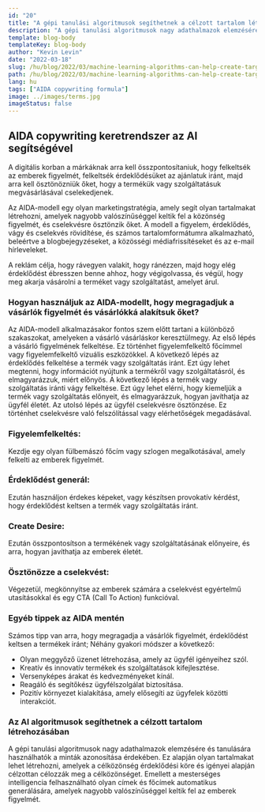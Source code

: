 ```yaml
---
id: "20"
title: "A gépi tanulási algoritmusok segíthetnek a célzott tartalom létrehozásában"
description: "A gépi tanulási algoritmusok nagy adathalmazok elemzésére és tanulására használhatók a minták azonosítása érdekében. Ezt azután fel lehet használni olyan tartalmak létrehozására, amelyek az érdeklődési körük alapján célzottan célozzák meg a célközönséget. A gépi tanulás alkalmazásával a vállalkozások olyan tartalmakat hozhatnak létre, amelyek relevánsabbak az ügyfeleik számára, és amelyek hozzájárulnak az eladások növeléséhez."
template: blog-body
templateKey: blog-body
author: "Kevin Levin"
date: "2022-03-18"
slug: /hu/blog/2022/03/machine-learning-algorithms-can-help-create-targeted-content
path: /hu/blog/2022/03/machine-learning-algorithms-can-help-create-targeted-content
lang: hu
tags: ["AIDA copywriting formula"]
image: ../images/terms.jpg
imageStatus: false
---
```


## AIDA copywriting keretrendszer az AI segítségével

A digitális korban a márkáknak arra kell összpontosítaniuk, hogy felkeltsék az emberek figyelmét, felkeltsék érdeklődésüket az ajánlatuk iránt, majd arra kell ösztönözniük őket, hogy a termékük vagy szolgáltatásuk megvásárlásával cselekedjenek.

Az AIDA-modell egy olyan marketingstratégia, amely segít olyan tartalmakat létrehozni, amelyek nagyobb valószínűséggel keltik fel a közönség figyelmét, és cselekvésre ösztönzik őket. A modell a figyelem, érdeklődés, vágy és cselekvés rövidítése, és számos tartalomformátumra alkalmazható, beleértve a blogbejegyzéseket, a közösségi médiafrissítéseket és az e-mail hírleveleket.

A reklám célja, hogy rávegyen valakit, hogy ránézzen, majd hogy elég érdeklődést ébresszen benne ahhoz, hogy végigolvassa, és végül, hogy meg akarja vásárolni a terméket vagy szolgáltatást, amelyet árul.

### Hogyan használjuk az AIDA-modellt, hogy megragadjuk a vásárlók figyelmét és vásárlókká alakítsuk őket?

Az AIDA-modell alkalmazásakor fontos szem előtt tartani a különböző szakaszokat, amelyeken a vásárló vásárláskor keresztülmegy. Az első lépés a vásárló figyelmének felkeltése. Ez történhet figyelemfelkeltő főcímmel vagy figyelemfelkeltő vizuális eszközökkel. A következő lépés az érdeklődés felkeltése a termék vagy szolgáltatás iránt. Ezt úgy lehet megtenni, hogy információt nyújtunk a termékről vagy szolgáltatásról, és elmagyarázzuk, miért előnyös. A következő lépés a termék vagy szolgáltatás iránti vágy felkeltése. Ezt úgy lehet elérni, hogy kiemeljük a termék vagy szolgáltatás előnyeit, és elmagyarázzuk, hogyan javíthatja az ügyfél életét. Az utolsó lépés az ügyfél cselekvésre ösztönzése. Ez történhet cselekvésre való felszólítással vagy elérhetőségek megadásával.

### Figyelemfelkeltés:

Kezdje egy olyan fülbemászó főcím vagy szlogen megalkotásával, amely felkelti az emberek figyelmét.

### Érdeklődést generál:

Ezután használjon érdekes képeket, vagy készítsen provokatív kérdést, hogy érdeklődést keltsen a termék vagy szolgáltatás iránt.

### Create Desire:

Ezután összpontosítson a termékének vagy szolgáltatásának előnyeire, és arra, hogyan javíthatja az emberek életét.

### Ösztönözze a cselekvést:

Végezetül, megkönnyítse az emberek számára a cselekvést egyértelmű utasításokkal és egy CTA (Call To Action) funkcióval.

### Egyéb tippek az AIDA mentén

Számos tipp van arra, hogy megragadja a vásárlók figyelmét, érdeklődést keltsen a termékek iránt; Néhány gyakori módszer a következő:

- Olyan meggyőző üzenet létrehozása, amely az ügyfél igényeihez szól.
- Kreatív és innovatív termékek és szolgáltatások kifejlesztése.
- Versenyképes árakat és kedvezményeket kínál.
- Reagáló és segítőkész ügyfélszolgálat biztosítása.
- Pozitív környezet kialakítása, amely elősegíti az ügyfelek közötti interakciót.

### Az AI algoritmusok segíthetnek a célzott tartalom létrehozásában

A gépi tanulási algoritmusok nagy adathalmazok elemzésére és tanulására használhatók a minták azonosítása érdekében. Ez alapján olyan tartalmakat lehet létrehozni, amelyek a célközönség érdeklődési köre és igényei alapján célzottan célozzák meg a célközönséget. Emellett a mesterséges intelligencia felhasználható olyan címek és főcímek automatikus generálására, amelyek nagyobb valószínűséggel keltik fel az emberek figyelmét.
